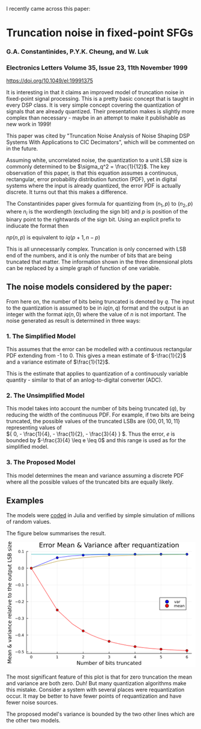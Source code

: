 
I recently came across this paper:

# Truncation noise in fixed-point SFGs
### G.A. Constantinides, P.Y.K. Cheung, and W. Luk
### Electronics Letters Volume 35, Issue 23, 11th November 1999
https://doi.org/10.1049/el:19991375

It is interesting in that it claims an improved model of truncation noise in fixed-point signal processing.  This is a pretty basic concept that is taught in every DSP class.  It is very simple concept covering the quantization of signals that are already quantized. Their presentation makes is slightly more complex than necessary - maybe in an attempt to make it publishable as new work in 1999!

This paper was cited by "Truncation Noise Analysis of Noise Shaping DSP Systems With Applications to CIC Decimators", which will be commented on in the future.

Assuming white, uncorrelated noise, the quantization to a unit LSB size is commonly determined to be $\sigma_q^2 = \frac{1}{12}$.
The key observation of this paper, is that this equation assumes a continuous, rectangular, error probability distribution function (PDF), yet in digital systems where the input is already quantized, the error PDF is actually discrete.  It turns out that this makes a difference.

The Constantinides paper gives formula for quantizing from $(n_1,p)$ to $(n_2,p)$ where $n_i$ is the wordlength (excluding the sign bit) and $p$ is position of the binary point to the rightwards of the sign bit.  Using an explicit prefix to indiucate the format then 

$np(n,p)$ is equivalent to $iq(p+1,n-p)$

This is all unnecessarily complex.  Truncation is only concerned with LSB end of the numbers, and it is only the number of bits that are being truncated that matter.  The information shown in the three dimensional plots can be replaced by a simple graph of function of one variable.

## The noise models considered by the paper:

From here on, the number of bits being truncated is denoted by $q$.  The input to the quantization is assumed to be in $iq(n,q)$ format and the output is an integer with the format $iq(n,0)$ where the value of $n$ is not important.  The noise generated as result is determined in three ways:

### 1. The Simplified Model
 This assumes that the error can be modelled with a continuous rectangular PDF extending from -1 to 0.
 This gives a mean estimate of $-\frac{1}{2}$ and a variance estimate of $\frac{1}{12}$.

 This is the estimate that applies to quantization of a continuously variable quantity - similar to that of an anlog-to-digital converter (ADC).

### 2. The Unsimplified Model
This model takes into account the number of bits being truncated ($q$), by reducing the width of the continuous PDF.
For example, if two bits are being truncated, the possible values of the truncated LSBs are 
$\{00, 01, 10, 11\}$ representing values of  
$\{ 0, - \frac{1}{4}, - \frac{1}{2}, - \frac{3}{4} \} $.
Thus the error, $e$ is bounded by $-\frac{3}{4} \leq e \leq 0$
and this range is used as for the simplified model.  

### 3. The Proposed Model

This model determines the mean and variance assuming a discrete PDF where all the possible values of the truncated bits are equally likely.

## Examples

The models were [coded](../../src/main_requant.jl) in Julia and verified by simple simulation of millions of random values.



The figure below summarises the result.

![alt text](../../src/requantization.svg)

The most significant feature of this plot is that for zero truncation the mean and variance are both zero.  Duh!  But many quantization algorithms make this mistake.  Consider a system with several places were requantization occur.  It may be better to have fewer points of requantization and have fewer noise sources.

The proposed model's variance is bounded by the two other lines which are the other two models.





